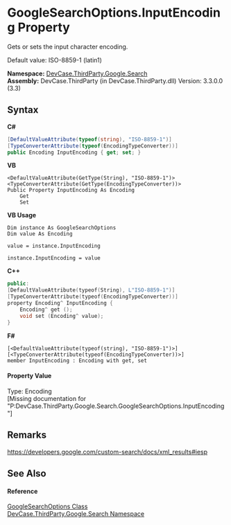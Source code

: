 # GoogleSearchOptions.InputEncoding Property 
 

Gets or sets the input character encoding. 

 Default value: ISO-8859-1 (latin1)

**Namespace:**&nbsp;<a href="N_DevCase_ThirdParty_Google_Search">DevCase.ThirdParty.Google.Search</a><br />**Assembly:**&nbsp;DevCase.ThirdParty (in DevCase.ThirdParty.dll) Version: 3.3.0.0 (3.3)

## Syntax

**C#**<br />
``` C#
[DefaultValueAttribute(typeof(string), "ISO-8859-1")]
[TypeConverterAttribute(typeof(EncodingTypeConverter))]
public Encoding InputEncoding { get; set; }
```

**VB**<br />
``` VB
<DefaultValueAttribute(GetType(String), "ISO-8859-1")>
<TypeConverterAttribute(GetType(EncodingTypeConverter))>
Public Property InputEncoding As Encoding
	Get
	Set
```

**VB Usage**<br />
``` VB Usage
Dim instance As GoogleSearchOptions
Dim value As Encoding

value = instance.InputEncoding

instance.InputEncoding = value
```

**C++**<br />
``` C++
public:
[DefaultValueAttribute(typeof(String), L"ISO-8859-1")]
[TypeConverterAttribute(typeof(EncodingTypeConverter))]
property Encoding^ InputEncoding {
	Encoding^ get ();
	void set (Encoding^ value);
}
```

**F#**<br />
``` F#
[<DefaultValueAttribute(typeof(string), "ISO-8859-1")>]
[<TypeConverterAttribute(typeof(EncodingTypeConverter))>]
member InputEncoding : Encoding with get, set

```


#### Property Value
Type: Encoding<br />\[Missing <value> documentation for "P:DevCase.ThirdParty.Google.Search.GoogleSearchOptions.InputEncoding"\]

## Remarks
<a href="https://developers.google.com/custom-search/docs/xml_results#iesp" target="_blank">https://developers.google.com/custom-search/docs/xml_results#iesp</a>

## See Also


#### Reference
<a href="T_DevCase_ThirdParty_Google_Search_GoogleSearchOptions">GoogleSearchOptions Class</a><br /><a href="N_DevCase_ThirdParty_Google_Search">DevCase.ThirdParty.Google.Search Namespace</a><br />